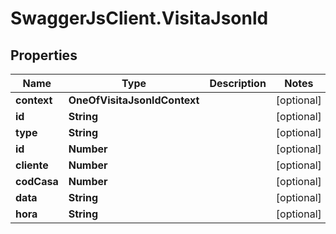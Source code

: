 # SwaggerJsClient.VisitaJsonld

## Properties

| Name        | Type                         | Description | Notes      |
| ----------- | ---------------------------- | ----------- | ---------- |
| **context** | **OneOfVisitaJsonldContext** |             | [optional] |
| **id**      | **String**                   |             | [optional] |
| **type**    | **String**                   |             | [optional] |
| **id**      | **Number**                   |             | [optional] |
| **cliente** | **Number**                   |             | [optional] |
| **codCasa** | **Number**                   |             | [optional] |
| **data**    | **String**                   |             | [optional] |
| **hora**    | **String**                   |             | [optional] |
